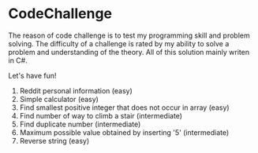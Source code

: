 # CodeChallenge
The reason of code challenge is to test my programming skill and problem solving. The difficulty of a challenge is rated by my ability to solve a problem and understanding of the theory. All of this solution mainly writen in C#. 

Let's have fun!

1. Reddit personal information (easy)
2. Simple calculator (easy)
3. Find smallest positive integer that does not occur in array (easy)
4. Find number of way to climb a stair (intermediate)
5. Find duplicate number (intermediate)
6. Maximum possible value obtained by inserting '5' (intermediate)
7. Reverse string (easy)
